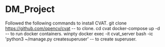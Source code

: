 # DM_Project
Followed the following commands to install CVAT.
git clone https://github.com/opencv/cvat -- to clone.
cd cvat
docker-compose up -d -- to run docker containers.
winpty docker exec -it cvat_server bash -ic 'python3 ~/manage.py createsuperuser' -- to create superuser. 
